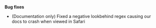**Bug fixes**

- (Documentation only) Fixed a negative lookbehind regex causing our docs to crash when viewed in Safari
